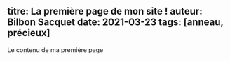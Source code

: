 titre: La première page de mon site !
auteur: Bilbon Sacquet
date: 2021-03-23
tags: [anneau, précieux]
---
Le contenu de ma première page